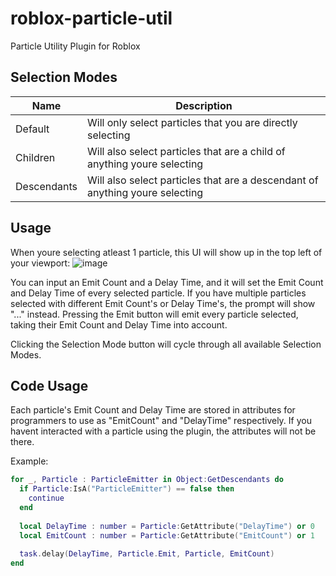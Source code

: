 # roblox-particle-util
Particle Utility Plugin for Roblox

## Selection Modes
|Name|Description|
|--|--|
|Default|Will only select particles that you are directly selecting|
|Children|Will also select particles that are a child of anything youre selecting|
|Descendants|Will also select particles that are a descendant of anything youre selecting|

## Usage
When youre selecting atleast 1 particle, this UI will show up in the top left of your viewport:
![image](https://github.com/J1ck/roblox-particle-util/assets/88492622/ece619b9-2f9a-4bf8-8a7e-6db6edcffabf)

You can input an Emit Count and a Delay Time, and it will set the Emit Count and Delay Time of every selected particle.
If you have multiple particles selected with different Emit Count's or Delay Time's, the prompt will show "..." instead.
Pressing the Emit button will emit every particle selected, taking their Emit Count and Delay Time into account.

Clicking the Selection Mode button will cycle through all available Selection Modes.

## Code Usage
Each particle's Emit Count and Delay Time are stored in attributes for programmers to use as "EmitCount" and "DelayTime" respectively.
If you havent interacted with a particle using the plugin, the attributes will not be there.

Example:
```lua
for _, Particle : ParticleEmitter in Object:GetDescendants do
  if Particle:IsA("ParticleEmitter") == false then
    continue
  end
  
  local DelayTime : number = Particle:GetAttribute("DelayTime") or 0
  local EmitCount : number = Particle:GetAttribute("EmitCount") or 1
  
  task.delay(DelayTime, Particle.Emit, Particle, EmitCount)
end
```

